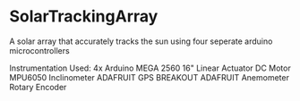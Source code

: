 # SolarTrackingArray
A solar array that accurately tracks the sun using four seperate arduino microcontrollers

Instrumentation Used:
4x Arduino MEGA 2560
16" Linear Actuator
DC Motor
MPU6050 Inclinometer
ADAFRUIT GPS BREAKOUT
ADAFRUIT Anemometer
Rotary Encoder
